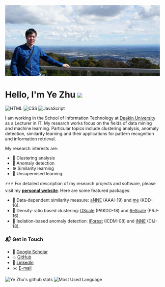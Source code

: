 ## [![Ye Zhu's header](https://github.com/zhuye88/zhuye88/blob/main/ima.png)](https://yezhu.com.au/)

# Hello, I'm Ye Zhu <img src="https://media.giphy.com/media/hvRJCLFzcasrR4ia7z/giphy.gif" width="30px">

![HTML](https://img.shields.io/badge/Matlab-Expert-orange)
![CSS](https://img.shields.io/badge/Python-Expert-blue)
![JavaScript](https://img.shields.io/badge/R-Expert-yellow) 

I am working in the School of Information Technology at [Deakin University](https://www.deakin.edu.au/about-deakin/people/ye-zhu) as a Lecturer in IT. My research works focus on the fields of data mining and machine learning. Particular topics include clustering analysis, anomaly detection, similarity learning and their applications for pattern recognition and information retrieval. 

My research interests are:
- 🔭 Clustering analysis
- 👻 Anomaly detection
- ⚙️ Similarity learning
- 👯 Unsupervised learning

⚡️⚡️⚡️ For detailed description of my research projects and software, please visit my [**personal website**](https://yezhu.com.au/). Here are some featured packages:
- 🎑 Data-dependent similarity measure: [aNNE](https://github.com/zhuye88/anne-dbscan-demo) (AAAI-19) and [me](https://sourceforge.net/projects/mass-based-dissimilarity/) (KDD-16).
- 🐩 Density-ratio based clustering: [DScale](https://github.com/zhuye88/Distance-Scaling) (PAKDD-18) and [ReScale](https://github.com/zhuye88/Density-ratio-based-clustering) (PRJ-16).
- 🐳 Isolation-based anomaly detection: [iForest](https://github.com/zhuye88/iForest) (ICDM-08) and [iNNE](https://github.com/zhuye88/iNNE) (CIJ-18).

### 📬 Get in Touch

- 📑 [Google Scholar](https://scholar.google.com/citations?user=QxRHA48AAAAJ&hl)
- 💥 [GitHub](https://github.com/zhuye88) 
- 🔗 [LinkedIn](https://www.linkedin.com/in/yalezhu/)
- ✉️ [E-mail](ye.zhu@deakin.edu.au)

![Ye Zhu's github stats](https://github-readme-stats.vercel.app/api?username=zhuye88&show_icons=true)
![Most Used Language](https://github-readme-stats.vercel.app/api/top-langs/?username=zhuye88&show_icons=true)
